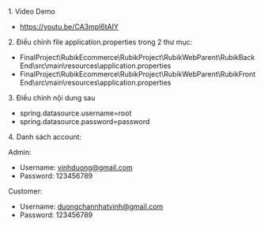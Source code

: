 ﻿1\. Video Demo

- https://youtu.be/CA3mpl6tAIY

2\. Điều chỉnh file application.properties trong 2 thư mục:

- FinalProject\RubikEcommerce\RubikProject\RubikWebParent\RubikBackEnd\src\main\resources\application.properties 
- FinalProject\RubikEcommerce\RubikProject\RubikWebParent\RubikFrontEnd\src\main\resources\application.properties 

3\. Điều chỉnh nội dung sau 

- spring.datasource.username=root 
- spring.datasource.password=password 

4\. Danh sách account:

Admin:

- Username: <vinhduong@gmail.com>
- Password: 123456789

Customer: 

- Username: <duongchannhatvinh@gmail.com>
- Password: 123456789
